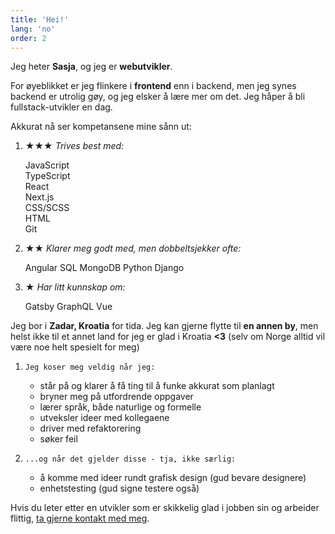 ```yaml
---
title: 'Hei!'
lang: 'no'
order: 2 
---
```

Jeg heter **Sasja**, og jeg er **webutvikler**.

For øyeblikket er jeg flinkere i **frontend** enn i backend, men jeg synes backend er utrolig gøy, og jeg elsker å lære mer om det. Jeg håper å bli fullstack-utvikler en dag.

Akkurat nå ser kompetansene mine sånn ut:

1. 
    **★★★** *Trives best med:*
    <div class="circles">
    <div class="l">JavaScript</div>
    <div class="l">TypeScript</div>
    <div class="l">React</div>
    <div class="l">Next.js</div>
    <div class="l">CSS/SCSS</div>
    <div class="l">HTML</div>
    <div class="l">Git</div>
    </div>

1. 
    **★★** *Klarer meg godt med, men dobbeltsjekker ofte:*
    <div class="circles">
    <span class="l">Angular </span>
    <span class="l">SQL</span>
    <span class="l">MongoDB</span>
    <span class="l">Python</span>
    <span class="l">Django</span>
    </div>

1. 
    **★** *Har litt kunnskap om:*
    <div class="circles">
    <span class="l">Gatsby</span>
    <span class="l">GraphQL</span>
    <span class="l">Vue</span>
    </div>

Jeg bor i **Zadar, Kroatia** for tida. Jeg kan gjerne flytte til **en annen by**, men helst ikke til et annet land for jeg er glad i Kroatia **<3** (selv om Norge alltid vil være noe helt spesielt for meg)

1. 
    `Jeg koser meg veldig når jeg:`
    - står på og klarer å få ting til å funke akkurat som planlagt 
    - bryner meg på utfordrende oppgaver
    - lærer språk, både naturlige og formelle
    - utveksler ideer med kollegaene
    - driver med refaktorering
    - søker feil

1. 
    `...og når det gjelder disse - tja, ikke særlig:`
    - å komme med ideer rundt grafisk design (gud bevare designere)
    - enhetstesting (gud signe testere også)

Hvis du leter etter en utvikler som er skikkelig glad i jobben sin og arbeider flittig, [ta gjerne kontakt med meg](/#backToTop).